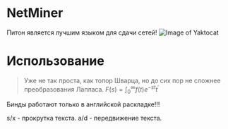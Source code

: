 # NetMiner
Питон является лучшим языком для сдачи сетей!
![Image of Yaktocat](https://sun9-51.userapi.com/impf/X2XbVg2iYHjIETND5h_hvJKWAXCR2bzobzrmfw/wRSkI34lLcs.jpg?size=854x480&quality=96&proxy=1&sign=ea789e48a004d5a228193c1147478944&type=album)

# Использование
> Уже не так проста, как топор Шварца, но до сих пор не сложнее преобразования Лапласа. $F(s) = \int_0^\infty {f(t)e^{-st}t^'}$

Бинды работают только в английской раскладке!!!

s/x - прокрутка текста.
a/d - передвижение текста.
